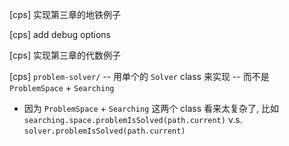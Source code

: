 [cps] 实现第三章的地铁例子

[cps] add debug options

[cps] 实现第三章的代数例子

[cps] `problem-solver/` -- 用单个的 `Solver` class 来实现 -- 而不是 `ProblemSpace` + `Searching`

- 因为 `ProblemSpace` + `Searching` 这两个 class 看来太复杂了,
  比如 `searching.space.problemIsSolved(path.current)`
  v.s. `solver.problemIsSolved(path.current)`
